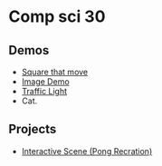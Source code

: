 # Comp sci 30

## Demos
- [Square that move](THE-FOLDER-OF-DOOM)
- [Image Demo](image-demo)
- [Traffic Light](traffic-light)
- Cat.

## Projects
- [Interactive Scene (Pong Recration)](interactive-scene)
